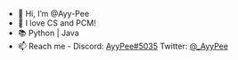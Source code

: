 - 👋 Hi, I’m @Ayy-Pee
- 👀 I love CS and PCM!
- 📚 Python | Java
- 📫 Reach me - Discord: [AyyPee#5035](https://discord.com/users/932145282236424192)  Twitter: [@_AyyPee](https://twitter.com/_AyyPee)

<!---
Ayy-Pee/Ayy-Pee is a ✨ special ✨ repository because its `README.md` (this file) appears on your GitHub profile.
You can click the Preview link to take a look at your changes.
--->
